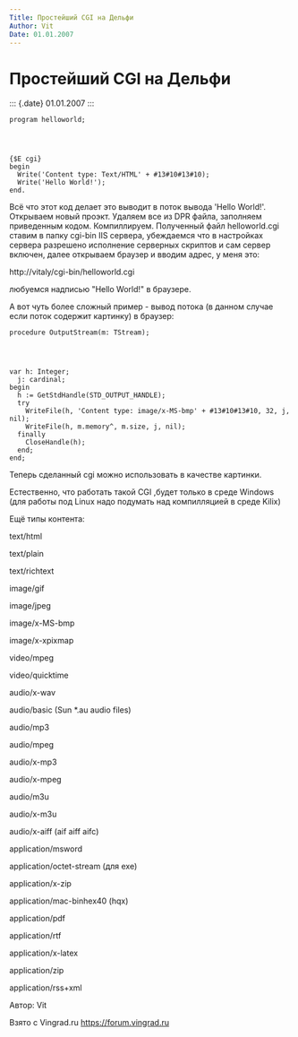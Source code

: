 ```yaml
---
Title: Простейший CGI на Дельфи
Author: Vit
Date: 01.01.2007
---
```



Простейший CGI на Дельфи
========================

::: {.date}
01.01.2007
:::

    program helloworld;
     

     
     
    {$E cgi}
    begin
      Write('Content type: Text/HTML' + #13#10#13#10);
      Write('Hello World!');
    end.

Всё что этот код делает это выводит в поток вывода \'Hello World!\'.
Открываем новый проэкт. Удаляем все из DPR файла, заполняем приведенным
кодом. Компиллируем. Полученный файл helloworld.cgi ставим в папку
cgi-bin IIS сервера, убеждаемся что в настройках сервера разрешено
исполнение серверных скриптов и сам сервер включен, далее открываем
браузер и вводим адрес, у меня это:

httр://vitaly/cgi-bin/helloworld.cgi

любуемся надписью \"Hello World!\" в браузере.

А вот чуть более сложный пример - вывод потока (в данном случае если
поток содержит картинку) в браузер:

    procedure OutputStream(m: TStream);
     

     
     
    var h: Integer;
      j: cardinal;
    begin
      h := GetStdHandle(STD_OUTPUT_HANDLE);
      try
        WriteFile(h, 'Content type: image/x-MS-bmp' + #13#10#13#10, 32, j, nil);
        WriteFile(h, m.memory^, m.size, j, nil);
      finally
        CloseHandle(h);
      end;
    end;

Теперь сделанный cgi можно использовать в качестве картинки.

Естественно, что работать такой CGI ,будет только в среде Windows (для
работы под Linux надо подумать над компилляцией в среде Kilix)

Ещё типы контента:

text/html

text/plain

text/richtext

image/gif

image/jpeg

image/x-MS-bmp

image/x-xpixmap

video/mpeg

video/quicktime

audio/x-wav

audio/basic (Sun *.au audio files)

audio/mp3

audio/mpeg

audio/x-mp3

audio/x-mpeg

audio/m3u

audio/x-m3u

audio/x-aiff (aif aiff aifc)

application/msword

application/octet-stream (для exe)

application/x-zip

application/mac-binhex40 (hqx)

application/pdf

application/rtf

application/x-latex

application/zip

application/rss+xml

Автор: Vit

Взято с Vingrad.ru <https://forum.vingrad.ru>
